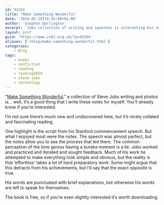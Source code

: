 ```yaml
---
id: 93204
title: 'Make Something Wonderful'
date: '2024-05-24T10:35:00+01:00'
author: 'Stephen Darlington'
excerpt: 'Jobs collection of writing and speeches is interesting but not essential.'
layout: post
guid: 'https://www.zx81.org.uk/?p=93204'
aliases: ['/blog/make-something-wonderful.html']
categories:
    - Blog
tags:
    - books
    - nonfiction
    - reading
    - reading2024
    - steve jobs
    - technology
---
```


“[Make Something Wonderful](https://books.apple.com/gb/book/make-something-wonderful/id6446905902),” a collection of Steve Jobs writing and photos is… well, it’s a good thing that I write these notes for myself. You’ll already know if you’re interested.

I’m not sure there’s much new and undiscovered here, but it’s nicely collated and fascinating reading.

One highlight is the script from his Stanford commencement speech. But what I enjoyed most were the notes. The speech was almost perfect, but the notes allow you to see the process that led there. The common perception of the lone genius having a eureka moment is a lie. Jobs worked and practiced and iterated and sought feedback. Much of his work he attempted to make everything look simple and obvious, but the reality is that ‘effortless’ takes a lot of hard preparatory work. Some might argue that this detracts from his achievements, but I’d say that the exact opposite is true.

His words are punctuated with brief explanations, but otherwise his words are left to speak for themselves.

The book is free, so if you’re even slightly interested it’s worth downloading.